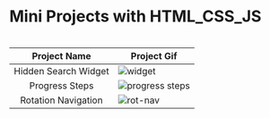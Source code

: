 <h1>Mini Projects with HTML_CSS_JS<h1>
  
  

  
| Project Name  | Project Gif   |
|  :---:   | ------------- |
| Hidden Search Widget |![widget](https://user-images.githubusercontent.com/96315482/210276503-2b90c3d8-cd37-45ea-b159-752c586e0776.gif) |
| Progress Steps  |![progress steps](https://user-images.githubusercontent.com/96315482/210276586-f28b4bac-4c4e-41e2-8b83-856132078128.gif) |
| Rotation Navigation  |![rot-nav](https://user-images.githubusercontent.com/96315482/210276635-7c90868c-51f2-4498-a5c7-1fe5ffc441ec.gif)|
